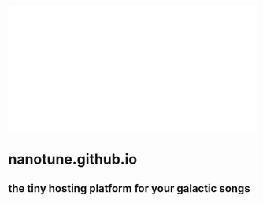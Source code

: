 ![Image description](/static/huddle/img/NanoTune.png)

# nanotune.github.io

## the tiny hosting platform for your galactic songs
